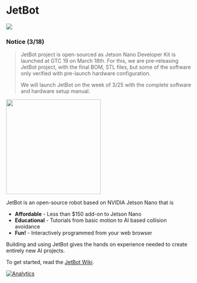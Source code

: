 # JetBot

[<img src="https://img.shields.io/discord/553852754058280961.svg">](https://discord.gg/Ady6NtF) 

### Notice (3/18)

> JetBot project is open-sourced as Jetson Nano Developer Kit is launched at GTC 19 on March 18th. For this, we are pre-releasing JetBot project, with the final BOM, STL files, but some of the software only verified with pre-launch hardware configuration.
> 
> We will launch JetBot on the week of 3/25 with the complete software and hardware setup manual.


<img src="../..//wiki/images/jetson-jetbot-illustration_1600x1260.png" height="256">

JetBot is an open-source robot based on NVIDIA Jetson Nano that is

* **Affordable** - Less than $150 add-on to Jetson Nano
* **Educational** - Tutorials from basic motion to AI based collision avoidance
* **Fun!** - Interactively programmed from your web browser

Building and using JetBot gives the hands on experience needed to create entirely new AI projects.

To get started, read the [JetBot Wiki](https://github.com/NVIDIA-AI-IOT-private/jetbot/wiki).


[![Analytics](https://ga-beacon.appspot.com/UA-135919510-1/jetbot/README?pixel)](https://github.com/igrigorik/ga-beacon)
